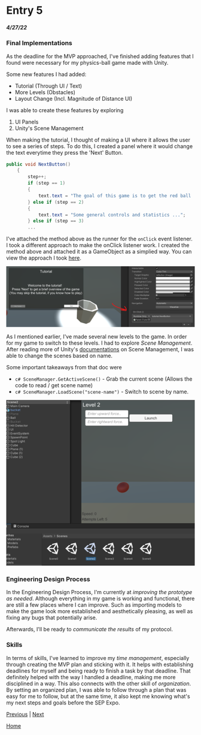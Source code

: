 # Entry 5
##### 4/27/22

### Final Implementations

As the deadline for the MVP approached, I've finished adding features that I found were necessary for my physics-ball game made with Unity.

Some new features I had added:

* Tutorial (Through UI / Text)
* More Levels (Obstacles)
* Layout Change (Incl. Magnitude of Distance UI)

I was able to create these features by exploring

1. UI Panels
2. Unity's Scene Management

When making the tutorial, I thought of making a UI where it allows the user to see a series of steps. To do this, I created a panel where it would change the text everytime they press the 'Next' Button.

```c#
public void NextButton()
    {
        step++;
        if (step == 1)
        {
            text.text = "The goal of this game is to get the red ball ...";
        } else if (step == 2)
        {
            text.text = "Some general controls and statistics ...";
        } else if (step == 3)
        ...
```

I've attached the method above as the runner for the `onClick` event listener. I took a different approach to make the onClick listener work. I created the method above and attached it as a GameObject as a simplied way. You can view the approach I took [here](https://answers.unity.com/questions/942622/how-do-you-call-a-function-with-a-button-unity-5-u.html).

![Screenshot 1](images/entry05-1.png)


As I mentioned earlier, I've made several new levels to the game. In order for my game to switch to these levels. I had to explore *Scene Management*. After reading more of Unity's [documentations](https://docs.unity3d.com/ScriptReference/SceneManagement.SceneManager.html) on Scene Management, I was able to change the scenes based on name.

Some important takeaways from that doc were
* ```c# SceneManager.GetActiveScene()``` - Grab the current scene (Allows the code to read / get scene name)  
* ```c# SceneManager.LoadScene("scene-name")``` - Switch to scene by name.

![Screenshot 2](images/entry05-2.png)



### Engineering Design Process

In the Engineering Design Process, I'm currently at *improving the prototype as needed*. Although everything in my game is working and functional, there are still a few places where I can improve. Such as importing models to make the game look more established and aesthetically pleasing, as well as fixing any bugs that potentially arise.

Afterwards, I'll be ready to *communicate the results* of my protocol.

### Skills

In terms of skills, I've learned to improve my *time management*, especially through creating the MVP plan and sticking with it. It helps with establishing deadlines for myself and being ready to finish a task by that deadline. That definitely helped with the way I handled a deadline, making me more disciplined in a way. This also connects with the other skill of *organization*. By setting an organized plan, I was able to follow through a plan that was easy for me to follow, but at the same time, it also kept me knowing what's my next steps and goals before the SEP Expo.

[Previous](entry04.md) | [Next](entry06.md)

[Home](../README.md)